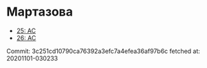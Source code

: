 # Мартазова
- [25: AC](25.md)
- [26: AC](26.md)

Commit: 3c251cd10790ca76392a3efc7a4efea36af97b6c
 fetched at: 20201101-030233
